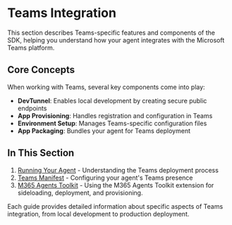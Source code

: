 # Teams Integration

This section describes Teams-specific features and components of the SDK, helping you understand how your agent integrates with the Microsoft Teams platform.

## Core Concepts

When working with Teams, several key components come into play:

- **DevTunnel**: Enables local development by creating secure public endpoints
- **App Provisioning**: Handles registration and configuration in Teams
- **Environment Setup**: Manages Teams-specific configuration files
- **App Packaging**: Bundles your agent for Teams deployment

## In This Section

1. [Running Your Agent]() - Understanding the Teams deployment process
2. [Teams Manifest](manifest.md) - Configuring your agent's Teams presence
3. [M365 Agents Toolkit](m365-toolkit.md) - Using the M365 Agents Toolkit extension for sideloading, deployment, and provisioning.

Each guide provides detailed information about specific aspects of Teams integration, from local development to production deployment.
